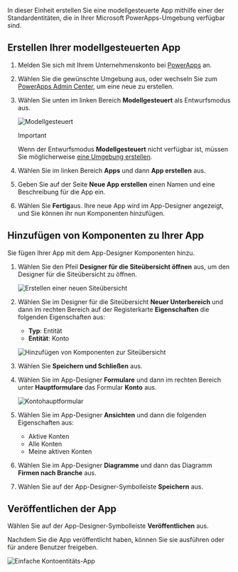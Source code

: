 In dieser Einheit erstellen Sie eine modellgesteuerte App mithilfe einer der Standardentitäten, die in Ihrer Microsoft PowerApps-Umgebung verfügbar sind.

## <a name="create-your-model-driven-app"></a>Erstellen Ihrer modellgesteuerten App

1. Melden Sie sich mit Ihrem Unternehmenskonto bei [PowerApps](https://web.powerapps.com/) an.
1. Wählen Sie die gewünschte Umgebung aus, oder wechseln Sie zum [PowerApps Admin Center](https://admin.powerapps.com/), um eine neue zu erstellen.
1. Wählen Sie unten im linken Bereich **Modellgesteuert** als Entwurfsmodus aus. 

    ![Modellgesteuert](../media/choose-design-mode.png)

    > [!IMPORTANT]
    > Wenn der Entwurfsmodus **Modellgesteuert** nicht verfügbar ist, müssen Sie möglicherweise [eine Umgebung erstellen](https://docs.microsoft.com/powerapps/administrator/create-environment).

1. Wählen Sie im linken Bereich **Apps** und dann **App erstellen** aus.
1. Geben Sie auf der Seite **Neue App erstellen** einen Namen und eine Beschreibung für die App ein.
1. Wählen Sie **Fertig**aus. Ihre neue App wird im App-Designer angezeigt, und Sie können ihr nun Komponenten hinzufügen.

## <a name="add-components-to-your-app"></a>Hinzufügen von Komponenten zu Ihrer App
Sie fügen Ihrer App mit dem App-Designer Komponenten hinzu.

1. Wählen Sie den Pfeil **Designer für die Siteübersicht öffnen** aus, um den Designer für die Siteübersicht zu öffnen. 

    ![Erstellen einer neuen Siteübersicht](../media/new-sitemap.png)

2. Wählen Sie im Designer für die Siteübersicht **Neuer Unterbereich** und dann im rechten Bereich auf der Registerkarte **Eigenschaften** die folgenden Eigenschaften aus:

    - **Typ**: Entität
    - **Entität**: Konto

    ![Hinzufügen von Komponenten zur Siteübersicht](../media/sitemap.png)

3. Wählen Sie **Speichern und Schließen** aus.
4. Wählen Sie im App-Designer **Formulare** und dann im rechten Bereich unter **Hauptformulare** das Formular **Konto** aus.

    ![Kontohauptformular](../media/main-form.png)

5. Wählen Sie im App-Designer **Ansichten** und dann die folgenden Eigenschaften aus:

    - Aktive Konten
    - Alle Konten
    - Meine aktiven Konten

6. Wählen Sie im App-Designer **Diagramme** und dann das Diagramm **Firmen nach Branche** aus.
7. Wählen Sie auf der App-Designer-Symbolleiste **Speichern** aus.

<!-- ##  Validate your app
This step checks for component dependencies that are required for the app to work, but haven't yet been added to the app. 

1. On the app designer canvas, select the component that indicates a dependency, such as the **Forms** component. Then, on the right-pane select the **Required** tab, expand **Entity Dependencies** and then select all required dependencies. 

    ![Add dependencies](../media/build-first-model-driven-app/resolve-dependencies.png)

2. Select **Add Dependencies**.
3. On the app designer toolbar, select **Save**.  -->

## <a name="publish-your-app"></a>Veröffentlichen der App
Wählen Sie auf der App-Designer-Symbolleiste **Veröffentlichen** aus.

Nachdem Sie die App veröffentlicht haben, können Sie sie ausführen oder für andere Benutzer freigeben.

![Einfache Kontoentitäts-App](../media/accounts-quickstart-app.png)